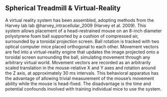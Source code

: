 ## Spherical Treadmill & Virtual-Reality

<!-- ## Spherical Treadmill -->

<!-- ![](media/image7.jpeg){width="1.5in" height="2.485615704286964in"} -->

A virtual reality system has been assembled, adopting methods from the Harvey lab lab @harvey_intracellular_2009 (Harvey et al. 2009). This system allows placement of a head-restrained mouse on an 8-inch diameter polystyrene foam ball supported by a cushion of compressed air, surrounded by a toroidal projection screen. Ball rotation is tracked with two optical computer mice placed orthogonal to each other. Movement vectors are fed into a virtual-reality engine that updates the image projected onto a toroidal screen surrounding the ball, simulating movement through any arbitrary virtual world. Movement vectors are recorded as an arbitrarily scaled translation in the mouse-relative X and Y axes and rotation around the Z axis, at approximately 30 ms intervals. This behavioral apparatus has the advantage of allowing trivial measurement of the mouse’s movement ability while the mouse is head-fixed. The disadvantage is the time and potential confounds involved with training individual mice to use the system.
